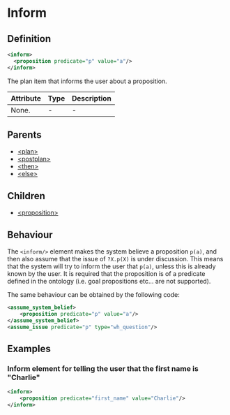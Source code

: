 # Inform
## Definition
```xml
<inform>
  <proposition predicate="p" value="a"/>
</inform>
```

The plan item that informs the user about a proposition.


Attribute | Type | Description |
--- | --- | --- |
None. | - | -|


## Parents
- [<plan\>](/dialog-domain-description-definition/domain/children/plan)
- [<postplan\>](/dialog-domain-description-definition/domain/children/postplan)
- [<then\>](/dialog-domain-description-definition/domain/children/if)
- [<else\>](/dialog-domain-description-definition/domain/children/if)

## Children
- [<proposition\>](/dialog-domain-description-definition/domain/children/proposition)

## Behaviour
The `<inform/>` element makes the system believe a proposition `p(a)`, and then also assume that the issue of `?X.p(X)` is under discussion. This means that the system will try to inform the user that `p(a)`, unless this is already known by the user. It is required that the proposition is of a predicate defined in the ontology (i.e. goal propositions etc... are not supported).

The same behaviour can be obtained by the following code:
```xml
<assume_system_belief>
    <proposition predicate="p" value="a"/>
</assume_system_belief>
<assume_issue predicate="p" type="wh_question"/>
```


## Examples
### Inform element for telling the user that the first name is "Charlie"

```xml
<inform>
    <proposition predicate="first_name" value="Charlie"/>
</inform>
```
